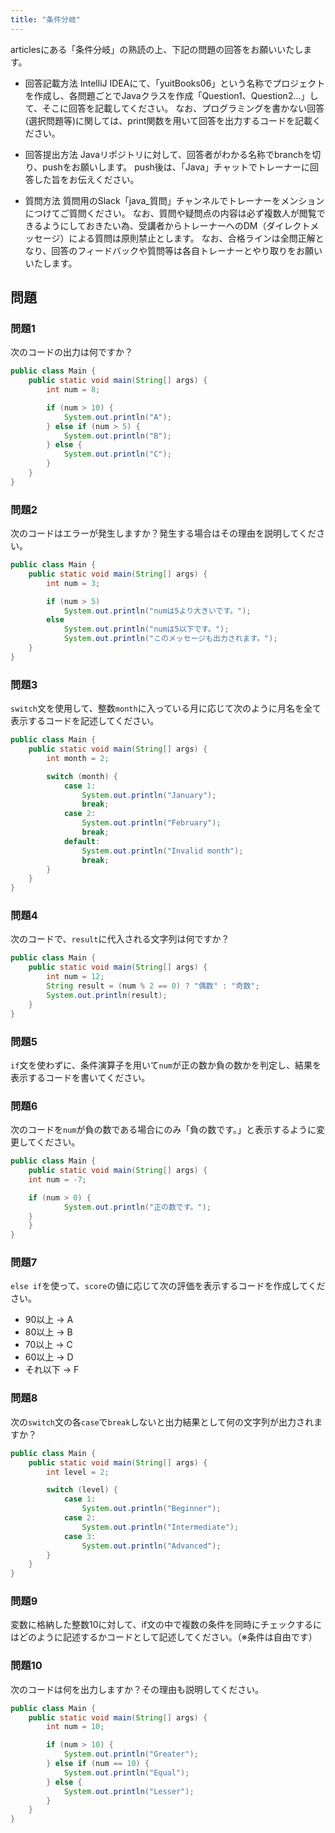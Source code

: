 ```yaml
---
title: "条件分岐"
---
```


articlesにある「条件分岐」の熟読の上、下記の問題の回答をお願いいたします。

* 回答記載方法
IntelliJ IDEAにて、「yuitBooks06」という名称でプロジェクトを作成し、各問題ごとでJavaクラスを作成「Question1、Question2...」して、そこに回答を記載してください。
なお、プログラミングを書かない回答(選択問題等)に関しては、print関数を用いて回答を出力するコードを記載ください。

* 回答提出方法
Javaリポジトリに対して、回答者がわかる名称でbranchを切り、pushをお願いします。
push後は、「Java」チャットでトレーナーに回答した旨をお伝えください。

* 質問方法
質問用のSlack「java_質問」チャンネルでトレーナーをメンションにつけてご質問ください。
なお、質問や疑問点の内容は必ず複数人が閲覧できるようにしておきたい為、受講者からトレーナーへのDM（ダイレクトメッセージ）による質問は原則禁止とします。
なお、合格ラインは全問正解となり、回答のフィードバックや質問等は各自トレーナーとやり取りをお願いいたします。

## 問題

### 問題1
次のコードの出力は何ですか？

```java
public class Main {
    public static void main(String[] args) {
        int num = 8;

        if (num > 10) {
            System.out.println("A");
        } else if (num > 5) {
            System.out.println("B");
        } else {
            System.out.println("C");
        }
    }
}
```

### 問題2
次のコードはエラーが発生しますか？発生する場合はその理由を説明してください。

```java
public class Main {
    public static void main(String[] args) {
        int num = 3;

        if (num > 5) 
            System.out.println("numは5より大きいです。");
        else 
            System.out.println("numは5以下です。");
            System.out.println("このメッセージも出力されます。");
    }
}
```

### 問題3
`switch`文を使用して、整数`month`に入っている月に応じて次のように月名を全て表示するコードを記述してください。

```java
public class Main {
    public static void main(String[] args) {
        int month = 2;

        switch (month) {
            case 1:
                System.out.println("January");
                break;
            case 2:
                System.out.println("February");
                break;
            default:
                System.out.println("Invalid month");
                break;
        }
    }
}
```

### 問題4
次のコードで、`result`に代入される文字列は何ですか？

```java
public class Main {
    public static void main(String[] args) {
        int num = 12;
        String result = (num % 2 == 0) ? "偶数" : "奇数";
        System.out.println(result);
    }
}
```

### 問題5
`if`文を使わずに、条件演算子を用いて`num`が正の数か負の数かを判定し、結果を表示するコードを書いてください。

### 問題6
次のコードを`num`が負の数である場合にのみ「負の数です。」と表示するように変更してください。

```java
public class Main {
    public static void main(String[] args) {
	int num = -7;

	if (num > 0) {
    		System.out.println("正の数です。");
	}
    }
}
```

### 問題7
`else if`を使って、`score`の値に応じて次の評価を表示するコードを作成してください。

 - 90以上 -> A
 - 80以上 -> B
 - 70以上 -> C
 - 60以上 -> D
 - それ以下 -> F


### 問題8
次の`switch`文の各`case`で`break`しないと出力結果として何の文字列が出力されますか？

```java
public class Main {
    public static void main(String[] args) {
        int level = 2;

        switch (level) {
            case 1:
                System.out.println("Beginner");
            case 2:
                System.out.println("Intermediate");
            case 3:
                System.out.println("Advanced");
        }
    }
}
```

### 問題9
変数に格納した整数10に対して、if文の中で複数の条件を同時にチェックするにはどのように記述するかコードとして記述してください。（※条件は自由です）

### 問題10
次のコードは何を出力しますか？その理由も説明してください。
```java
public class Main {
    public static void main(String[] args) {
        int num = 10;

        if (num > 10) {
            System.out.println("Greater");
        } else if (num == 10) {
            System.out.println("Equal");
        } else {
            System.out.println("Lesser");
        }
    }
}
```
